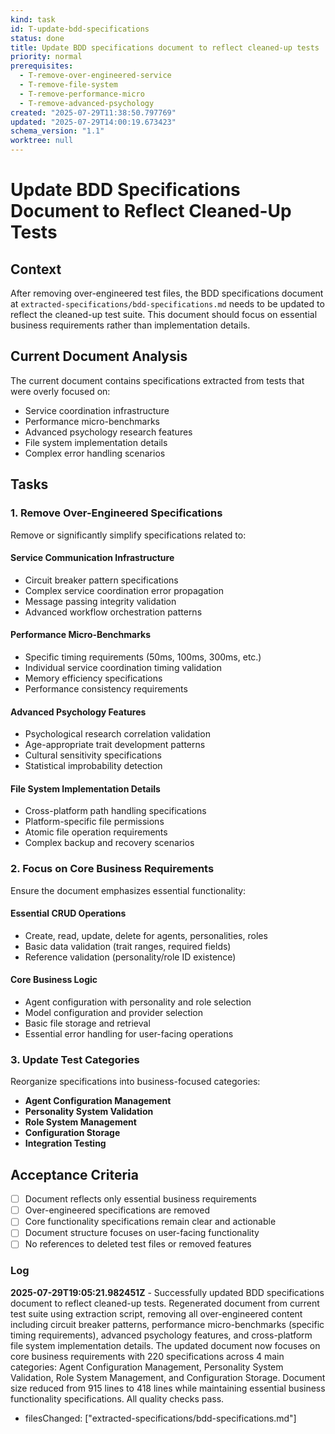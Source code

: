 ```yaml
---
kind: task
id: T-update-bdd-specifications
status: done
title: Update BDD specifications document to reflect cleaned-up tests
priority: normal
prerequisites:
  - T-remove-over-engineered-service
  - T-remove-file-system
  - T-remove-performance-micro
  - T-remove-advanced-psychology
created: "2025-07-29T11:38:50.797769"
updated: "2025-07-29T14:00:19.673423"
schema_version: "1.1"
worktree: null
---
```


# Update BDD Specifications Document to Reflect Cleaned-Up Tests

## Context

After removing over-engineered test files, the BDD specifications document at `extracted-specifications/bdd-specifications.md` needs to be updated to reflect the cleaned-up test suite. This document should focus on essential business requirements rather than implementation details.

## Current Document Analysis

The current document contains specifications extracted from tests that were overly focused on:

- Service coordination infrastructure
- Performance micro-benchmarks
- Advanced psychology research features
- File system implementation details
- Complex error handling scenarios

## Tasks

### 1. Remove Over-Engineered Specifications

Remove or significantly simplify specifications related to:

#### Service Communication Infrastructure

- Circuit breaker pattern specifications
- Complex service coordination error propagation
- Message passing integrity validation
- Advanced workflow orchestration patterns

#### Performance Micro-Benchmarks

- Specific timing requirements (50ms, 100ms, 300ms, etc.)
- Individual service coordination timing validation
- Memory efficiency specifications
- Performance consistency requirements

#### Advanced Psychology Features

- Psychological research correlation validation
- Age-appropriate trait development patterns
- Cultural sensitivity specifications
- Statistical improbability detection

#### File System Implementation Details

- Cross-platform path handling specifications
- Platform-specific file permissions
- Atomic file operation requirements
- Complex backup and recovery scenarios

### 2. Focus on Core Business Requirements

Ensure the document emphasizes essential functionality:

#### Essential CRUD Operations

- Create, read, update, delete for agents, personalities, roles
- Basic data validation (trait ranges, required fields)
- Reference validation (personality/role ID existence)

#### Core Business Logic

- Agent configuration with personality and role selection
- Model configuration and provider selection
- Basic file storage and retrieval
- Essential error handling for user-facing operations

### 3. Update Test Categories

Reorganize specifications into business-focused categories:

- **Agent Configuration Management**
- **Personality System Validation**
- **Role System Management**
- **Configuration Storage**
- **Integration Testing**

## Acceptance Criteria

- [ ] Document reflects only essential business requirements
- [ ] Over-engineered specifications are removed
- [ ] Core functionality specifications remain clear and actionable
- [ ] Document structure focuses on user-facing functionality
- [ ] No references to deleted test files or removed features

### Log

**2025-07-29T19:05:21.982451Z** - Successfully updated BDD specifications document to reflect cleaned-up tests. Regenerated document from current test suite using extraction script, removing all over-engineered content including circuit breaker patterns, performance micro-benchmarks (specific timing requirements), advanced psychology features, and cross-platform file system implementation details. The updated document now focuses on core business requirements with 220 specifications across 4 main categories: Agent Configuration Management, Personality System Validation, Role System Management, and Configuration Storage. Document size reduced from 915 lines to 418 lines while maintaining essential business functionality specifications. All quality checks pass.

- filesChanged: ["extracted-specifications/bdd-specifications.md"]

